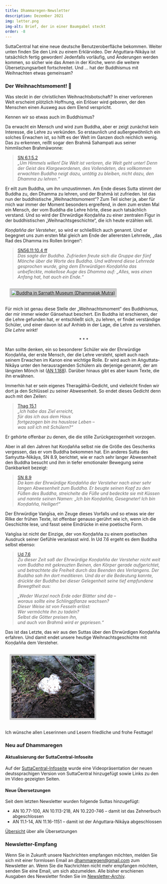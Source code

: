 ```yaml
---
title: Dhammaregen-Newsletter
description: Dezember 2021
img: letter.png
img-alt: Brief, der in einer Baumgabel steckt
order: -8
---
```


SuttaCentral hat eine neue deutsche Benutzeroberfläche bekommen. Weiter unten finden Sie den Link zu einem Erklärvideo. Der Aṅguttara-Nikāya ist tatsächlich fertig geworden! Jedenfalls vorläufig, und Änderungen werden kommen, so sicher wie das Amen in der Kirche, wenn die weitere Übersetzungsarbeit fortschreitet. Und … hat der Buddhismus mit Weihnachten etwas gemeinsam?

### Der Weihnachtsmoment! 🌟

Was steckt in der christlichen Weihnachtsbotschaft? In einer verlorenen Welt erscheint plötzlich Hoffnung, ein Erlöser wird geboren, der den Menschen einen Ausweg aus dem Elend verspricht.

Kennen wir so etwas auch im Buddhismus?

Da erwacht ein Mensch und wird zum Buddha, aber er zeigt zunächst kein Interesse, die Lehre zu verkünden. So erstaunlich und außergewöhnlich ein solches Erwachen ist, so hilft es der Welt im Ganzen doch reichlich wenig. Das zu erkennen, reißt sogar den Brahmā Sahampati aus seiner himmlischen Brahmāwonne:

>[SN 6.1:5.2](#/sutta/sn6.1:5.2/de/sabbamitta)  
>*„Um Himmels willen! Die Welt ist verloren, die Welt geht unter! Denn der Geist des Klargewordenen, des Vollendeten, des vollkommen erwachten Buddha neigt dazu, untätig zu bleiben, nicht dazu, den Dhamma zu lehren.“*

Er eilt zum Buddha, um ihn umzustimmen. Am Ende dieses Sutta stimmt der Buddha zu, den Dhamma zu lehren, und der Brahmā ist zufrieden. Ist das nun der buddhistische „Weihnachtsmoment“? Zum Teil sicher ja, aber für mich war immer der Moment besonders ergreifend, in dem zum ersten Mal ein Mensch, der vom Buddha die Lehre hörte, diese auch tatsächlich verstand. Und so wird der Ehrwürdige Koṇḍañña zu einer zentralen Figur in der buddhistischen „Weihnachtsgeschichte“, die ich heute erzählen will. 

*Koṇḍañña der Versteher*, so wird er schließlich auch genannt. Und er begegnet uns zum ersten Mal gleich am Ende der allerersten Lehrrede, „das Rad des Dhamma ins Rollen bringen“:

>[SN56.11:10.4 ff](#/sutta/sn56.11:10.4/de/sabbamitta)  
>*Das sagte der Buddha.*
>*Zufrieden freute sich die Gruppe der fünf Mönche über die Worte des Buddha.*
>*Und während diese Lehrrede gesprochen wurde, ging dem Ehrwürdigen Koṇḍañña das unbefleckte, makellose Auge des Dhamma auf:*
>*„Alles, was einen Anfang hat, hat auch ein Ende.“*

<style>
.my-img {
  margin: 1.0em;
  padding: 0.4em; 
  border-radius: 0.2em; 
  background: #cccccc;"
}
</style>
<a title="พระมหาเทวประภาส วชิรญาณเมธี (ผู้ถ่าย-ปล่อยสัญญาอนุญาตภาพให้นำไปใช้ได้เพื่อการศึกษาโดยอยู่ภา่ยใต้ cc-by-sa-3.0)  ผู้สร้างสรรค์ผลงาน/ส่งข้อมูลเก็บในคลังข้อมูลเสรีวิกิมีเดียคอมมอนส์ - เทวประภาส มากคล้าย, CC BY-SA 3.0 &lt;https://creativecommons.org/licenses/by-sa/3.0&gt;, via Wikimedia Commons" href="https://commons.wikimedia.org/wiki/File:Buddha_in_Sarnath_Museum_(Dhammajak_Mutra).jpg" target="_blank"><img width="256" class="my-img" alt="Buddha in Sarnath Museum (Dhammajak Mutra)" src="https://upload.wikimedia.org/wikipedia/commons/thumb/f/ff/Buddha_in_Sarnath_Museum_%28Dhammajak_Mutra%29.jpg/256px-Buddha_in_Sarnath_Museum_%28Dhammajak_Mutra%29.jpg"></a>

Für mich ist genau diese Stelle der „Weihnachtsmoment“ des Buddhismus, der mir immer wieder Gänsehaut beschert. Ein Buddha ist erschienen, der die Lehre gefunden hat, er entschließt sich, zu lehren, er findet verständige Schüler, und einer davon ist auf Anhieb in der Lage, die Lehre zu verstehen. *Die Lehre wirkt!*

<div style="text-align: center;">* * *</div>

Man sollte denken, ein so besonderer Schüler wie der Ehrwürdige Koṇḍañña, der erste Mensch, der die Lehre versteht, spielt auch nach seinem Erwachen im Kanon eine wichtige Rolle. Er wird auch im Aṅguttata-Nikāya unter den herausragenden Schülern als derjenige genannt, der am längsten Mönch ist ([AN 1.188](#/sutta/an1.188:1.1/de/sabbamitta)). Darüber hinaus gibt es aber kaum Texte, die ihn erwähnen.

Immerhin hat er sein eigenes Theragāthā-Gedicht, und vielleicht finden wir dort ja den Schlüssel zu seiner Abwesenheit. So endet dieses Gedicht denn auch mit den Zeilen:

>[Thag 15.1](#/sutta/thag15.1:16.1/de/sabbamitta)  
>*„Ich habe das Ziel erreicht,*  
>*für das ich aus dem Haus*  
>*fortgezogen bin ins hauslose Leben –*  
>*was soll ich mit Schülern?“*

Er gehörte offenbar zu denen, die die stille Zurückgezogenheit vorzogen.

Aber in all den Jahren hat Koṇḍañña selbst nie die Größe des Geschenks vergessen, das er vom Buddha bekommen hat. Ein anderes Sutta des Saṁyutta-Nikāya, SN 8.9, berichtet, wie er nach sehr langer Abwesenheit den Buddha besucht und ihm in tiefer emotionaler Bewegung seine Dankbarkeit bezeigt:

>[SN 8.9](#/sutta/sn8.9:1.2/de/sabbamitta)  
>*Da kam der Ehrwürdige Koṇḍañña der Versteher nach einer sehr langen Abwesenheit zum Buddha. Er beugte seinen Kopf zu den Füßen des Buddha, streichelte die Füße und bedeckte sie mit Küssen und nannte seinen Namen:*
>*„Ich bin Koṇḍañña, Gesegneter! Ich bin Koṇḍañña, Heiliger!“*

Der Ehrwürdige Vaṅgīsa, ein Zeuge dieses Vorfalls und so etwas wie der Rilke der frühen Texte, ist offenbar genauso gerührt wie ich, wenn ich die Geschichte lese, und fasst seine Eindrücke in eine poetische Form.

Vaṅgīsa ist nicht der Einzige, der von Koṇḍañña zu einem poetischen Ausdruck seiner Gefühle veranlasst wird. In Ud 7.6 ergeht es dem Buddha selbst ebenso:

>[Ud 7.6](#/sutta/ud7.6:1.3/de/sabbamitta)  
>*Zu dieser Zeit saß der Ehrwürdige Koṇḍañña der Versteher nicht weit vom Buddha mit gekreuzten Beinen, den Körper gerade aufgerichtet, und betrachtete die Freiheit durch das Beenden des Verlangens.*
>*Der Buddha sah ihn dort meditieren.*
>*Und da er die Bedeutung kannte, drückte der Buddha bei dieser Gelegenheit seine tief empfundene Bewegtheit aus:*  
>
>*„Weder Wurzel noch Erde oder Blätter sind da –*  
>*woraus sollte eine Schlingpflanze wachsen?*  
>*Dieser Weise ist von Fesseln erlöst:*  
>*Wer vermöchte ihn zu tadeln?*  
>*Selbst die Götter preisen ihn,*  
>*und auch von Brahmā wird er gepriesen.“*

Das ist das Letzte, das wir aus den Suttas über den Ehrwürdigen Koṇḍañña erfahren. Und damit endet unsere heutige Weihnachtsgeschichte mit Koṇḍañña dem Versteher.

<p><img src="img/heartStone.png" alt="herzförmiger Stein auf Waldboden" class="my-img"></p>

Ich wünsche allen Leserinnen und Lesern friedliche und frohe Festtage!

### Neu auf Dhammaregen

#### Aktualisierung der SuttaCentral-Infoseite

Auf der [SuttaCentral-Infoseite](#/wiki/webseiten/suttacentral) wurde eine Videopräsentation der neuen deutssprachigen Version von SuttaCentral hinzugefügt sowie Links zu den im Video gezeigten Seiten.

#### Neue Übersetzungen

Seit dem letzten Newsletter wurden folgende Suttas hinzugefügt:
- AN 10.77-100, AN 10.113-218, AN 10.220-746 – damit ist das Zehnerbuch abgeschlossen
- AN 11.1-14, AN 11.16-1151 – damit ist der Aṅguttara-Nikāya abgeschlossen

[Übersicht](#/wiki/uebersetzung/uebersicht) über alle Übersetzungen

### Newsletter-Empfang

Wenn Sie in Zukunft unsere Nachrichten empfangen möchten, melden Sie sich mit einer formlosen Email an [dhammaregen@gmail.com](mailto:dhammaregen@gmail.com) zum Newsletter an. Wenn Sie die Nachrichten nicht mehr empfangen möchten, senden Sie eine Email, um sich abzumelden. Alle bisher erschienen Ausgaben des Newsletter finden Sie im [Newsletter-Archiv](#/wiki/news/inhalt).